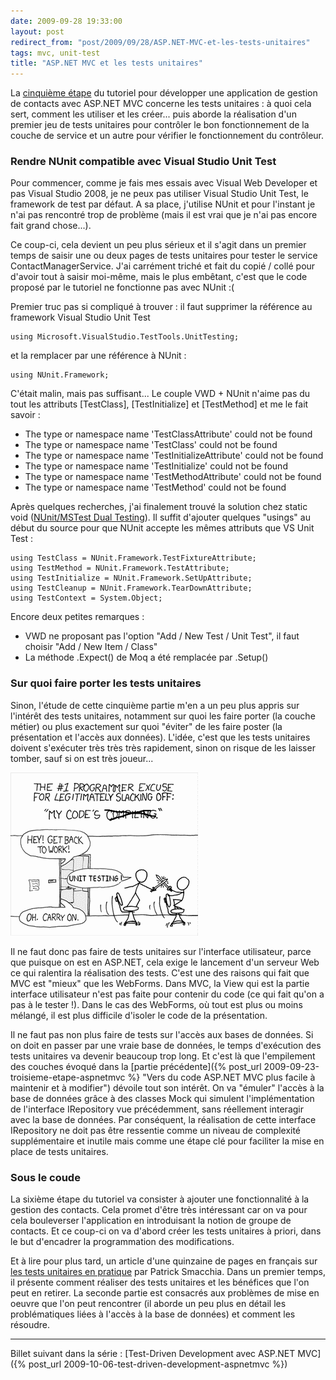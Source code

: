 ```yaml
---
date: 2009-09-28 19:33:00
layout: post
redirect_from: "post/2009/09/28/ASP.NET-MVC-et-les-tests-unitaires"
tags: mvc, unit-test
title: "ASP.NET MVC et les tests unitaires"
---
```


La [cinquième étape](http://msdn.microsoft.com/fr-fr/asp.net/dd876824.aspx "Créer des tests unitaires") du tutoriel pour
développer une application de gestion de contacts avec ASP.NET MVC concerne les
tests unitaires : à quoi cela sert, comment les utiliser et les créer...
puis aborde la réalisation d'un premier jeu de tests unitaires pour contrôler
le bon fonctionnement de la couche de service et un autre pour vérifier le
fonctionnement du contrôleur.

### Rendre NUnit compatible avec Visual Studio Unit Test

Pour commencer, comme je fais mes essais avec Visual Web Developer et pas
Visual Studio 2008, je ne peux pas utiliser Visual Studio Unit Test, le
framework de test par défaut. A sa place, j'utilise NUnit et pour l'instant je
n'ai pas rencontré trop de problème (mais il est vrai que je n'ai pas encore
fait grand chose...).

Ce coup-ci, cela devient un peu plus sérieux et il s'agit dans un premier
temps de saisir une ou deux pages de tests unitaires pour tester le service
ContactManagerService. J'ai carrément triché et fait du copié / collé pour
d'avoir tout à saisir moi-même, mais le plus embêtant, c'est que le code
proposé par le tutoriel ne fonctionne pas avec NUnit :(

Premier truc pas si compliqué à trouver : il faut supprimer la
référence au framework Visual Studio Unit Test

```
using Microsoft.VisualStudio.TestTools.UnitTesting;
```

et la remplacer par une référence à NUnit :

```
using NUnit.Framework;
```

C'était malin, mais pas suffisant... Le couple VWD + NUnit n'aime pas du
tout les attributs [TestClass], [TestInitialize] et [TestMethod] et me le fait
savoir :

* The type or namespace name 'TestClassAttribute' could not be found
* The type or namespace name 'TestClass' could not be found
* The type or namespace name 'TestInitializeAttribute' could not be
found
* The type or namespace name 'TestInitialize' could not be found
* The type or namespace name 'TestMethodAttribute' could not be found
* The type or namespace name 'TestMethod' could not be found

Après quelques recherches, j'ai finalement trouvé la solution chez static
void ([NUnit/MSTest Dual Testing](http://www.martinwilley.com/net/code/nunitmstest.html)). Il suffit d'ajouter quelques "usings" au
début du source pour que NUnit accepte les mêmes attributs que VS Unit
Test :

```
using TestClass = NUnit.Framework.TestFixtureAttribute;
using TestMethod = NUnit.Framework.TestAttribute;
using TestInitialize = NUnit.Framework.SetUpAttribute;
using TestCleanup = NUnit.Framework.TearDownAttribute;
using TestContext = System.Object;
```

Encore deux petites remarques :

* VWD ne proposant pas l'option "Add / New Test / Unit Test", il faut choisir
"Add / New Item / Class"
* La méthode .Expect() de Moq a été remplacée par .Setup()

### Sur quoi faire porter les tests unitaires

Sinon, l'étude de cette cinquième partie m'en a un peu plus appris sur
l'intérêt des tests unitaires, notamment sur quoi les faire porter (la couche
métier) ou plus exactement sur quoi "éviter" de les faire poster (la
présentation et l'accès aux données). L'idée, c'est que les tests unitaires
doivent s'exécuter très très très rapidement, sinon on risque de les laisser
tomber, sauf si on est très joueur...

[![](/public/2009/unit-testing.png)](http://xkcd.com/303/ "Image bidouillée de XKCD")

Il ne faut donc pas faire de tests unitaires sur l'interface utilisateur,
parce que puisque on est en ASP.NET, cela exige le lancement d'un serveur Web
ce qui ralentira la réalisation des tests. C'est une des raisons qui fait que
MVC est "mieux" que les WebForms. Dans MVC, la View qui est la partie interface
utilisateur n'est pas faite pour contenir du code (ce qui fait qu'on a pas à le
tester !). Dans le cas des WebForms, où tout est plus ou moins mélangé, il est
plus difficile d'isoler le code de la présentation.

Il ne faut pas non plus faire de tests sur l'accès aux bases de données. Si
on doit en passer par une vraie base de données, le temps d'exécution des tests
unitaires va devenir beaucoup trop long. Et c'est là que l'empilement des
couches évoqué dans la [partie
précédente]({% post_url 2009-09-23-troisieme-etape-aspnetmvc %} "Vers du code ASP.NET MVC plus facile à maintenir et à modifier") dévoile tout son intérêt. On va "émuler" l'accès à la base de
données grâce à des classes Mock qui simulent l'implémentation de l'interface
IRepository vue précédemment, sans réellement interagir avec la base de
données. Par conséquent, la réalisation de cette interface IRepository ne doit
pas être ressentie comme un niveau de complexité supplémentaire et inutile mais
comme une étape clé pour faciliter la mise en place de tests unitaires.

### Sous le coude

La sixième étape du tutoriel va consister à ajouter une fonctionnalité à la
gestion des contacts. Cela promet d'être très intéressant car on va pour cela
bouleverser l'application en introduisant la notion de groupe de contacts. Et
ce coup-ci on va d'abord créer les tests unitaires à priori, dans le but
d'encadrer la programmation des modifications.

Et à lire pour plus tard, un article d'une quinzaine de pages en français
sur [les tests unitaires en pratique](http://www.dotnetguru.org/articles/dossiers/testunitaires/UnitTest.htm) par Patrick Smacchia. Dans un
premier temps, il présente comment réaliser des tests unitaires et les
bénéfices que l'on peut en retirer. La seconde partie est consacrés aux
problèmes de mise en oeuvre que l'on peut rencontrer (il aborde un peu plus en
détail les problématiques liées à l'accès à la base de données) et comment les
résoudre.

---
Billet suivant dans la série : [Test-Driven Development avec ASP.NET MVC]({% post_url 2009-10-06-test-driven-development-aspnetmvc %})
